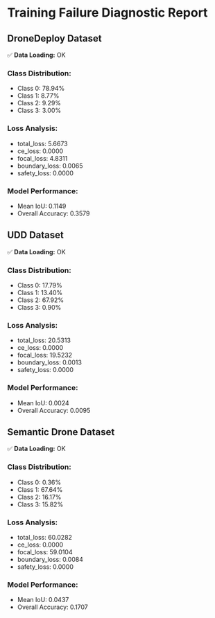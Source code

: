 # Training Failure Diagnostic Report
## DroneDeploy Dataset
✅ **Data Loading:** OK
### Class Distribution:
- Class 0: 78.94%
- Class 1: 8.77%
- Class 2: 9.29%
- Class 3: 3.00%

### Loss Analysis:
- total_loss: 5.6673
- ce_loss: 0.0000
- focal_loss: 4.8311
- boundary_loss: 0.0065
- safety_loss: 0.0000

### Model Performance:
- Mean IoU: 0.1149
- Overall Accuracy: 0.3579

## UDD Dataset
✅ **Data Loading:** OK
### Class Distribution:
- Class 0: 17.79%
- Class 1: 13.40%
- Class 2: 67.92%
- Class 3: 0.90%

### Loss Analysis:
- total_loss: 20.5313
- ce_loss: 0.0000
- focal_loss: 19.5232
- boundary_loss: 0.0013
- safety_loss: 0.0000

### Model Performance:
- Mean IoU: 0.0024
- Overall Accuracy: 0.0095

## Semantic Drone Dataset
✅ **Data Loading:** OK
### Class Distribution:
- Class 0: 0.36%
- Class 1: 67.64%
- Class 2: 16.17%
- Class 3: 15.82%

### Loss Analysis:
- total_loss: 60.0282
- ce_loss: 0.0000
- focal_loss: 59.0104
- boundary_loss: 0.0084
- safety_loss: 0.0000

### Model Performance:
- Mean IoU: 0.0437
- Overall Accuracy: 0.1707

